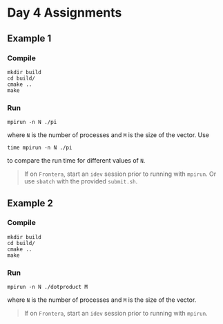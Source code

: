 # Day 4 Assignments

## Example 1

### Compile
```
mkdir build
cd build/
cmake ..
make 
```

### Run
```
mpirun -n N ./pi
```
where `N` is the number of processes and `M` is the size of the vector. Use
```
time mpirun -n N ./pi
```
to compare the run time for different values of `N`.

> If on `Frontera`, start an `idev` session prior to running with `mpirun`. Or use `sbatch` with the provided `submit.sh`. 


## Example 2

### Compile
```
mkdir build
cd build/
cmake ..
make 
```

### Run
```
mpirun -n N ./dotproduct M
```
where `N` is the number of processes and `M` is the size of the vector.

> If on `Frontera`, start an `idev` session prior to running with `mpirun`.
